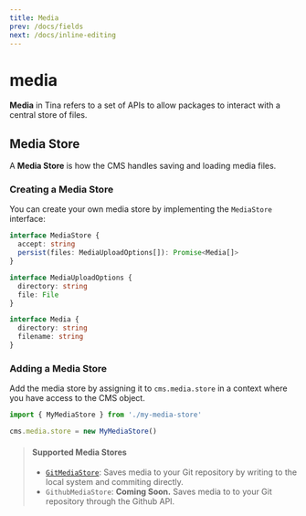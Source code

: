 ```yaml
---
title: Media
prev: /docs/fields
next: /docs/inline-editing
---
```


# media

**Media** in Tina refers to a set of APIs to allow packages to interact with a central store of files.

## Media Store

A **Media Store** is how the CMS handles saving and loading media files.

### Creating a Media Store

You can create your own media store by implementing the `MediaStore` interface:

```typescript
interface MediaStore {
  accept: string
  persist(files: MediaUploadOptions[]): Promise<Media[]>
}

interface MediaUploadOptions {
  directory: string
  file: File
}

interface Media {
  directory: string
  filename: string
}
```

### Adding a Media Store

Add the media store by assigning it to `cms.media.store` in a context where you have access to the CMS object.

```javascript
import { MyMediaStore } from './my-media-store'

cms.media.store = new MyMediaStore()
```

> #### Supported Media Stores
>
> * [`GitMediaStore`](https://github.com/taylorux/tinacms.org/tree/ec3e5c1e5736454379815f45595441bd79d85a2d/docs/nextjs/adding-backends/README.md): Saves media to your Git repository by writing to the local system and commiting directly.
> * `GithubMediaStore`: **Coming Soon.** Saves media to to your Git repository through the Github API.

